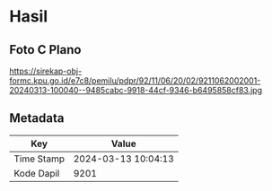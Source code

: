 # Hasil

## Foto C Plano

https://sirekap-obj-formc.kpu.go.id/e7c8/pemilu/pdpr/92/11/06/20/02/9211062002001-20240313-100040--9485cabc-9918-44cf-9346-b6495858cf83.jpg


## Metadata

| Key        | Value               |
| ---------- | ------------------- |
| Time Stamp | 2024-03-13 10:04:13 |
| Kode Dapil | 9201                |



